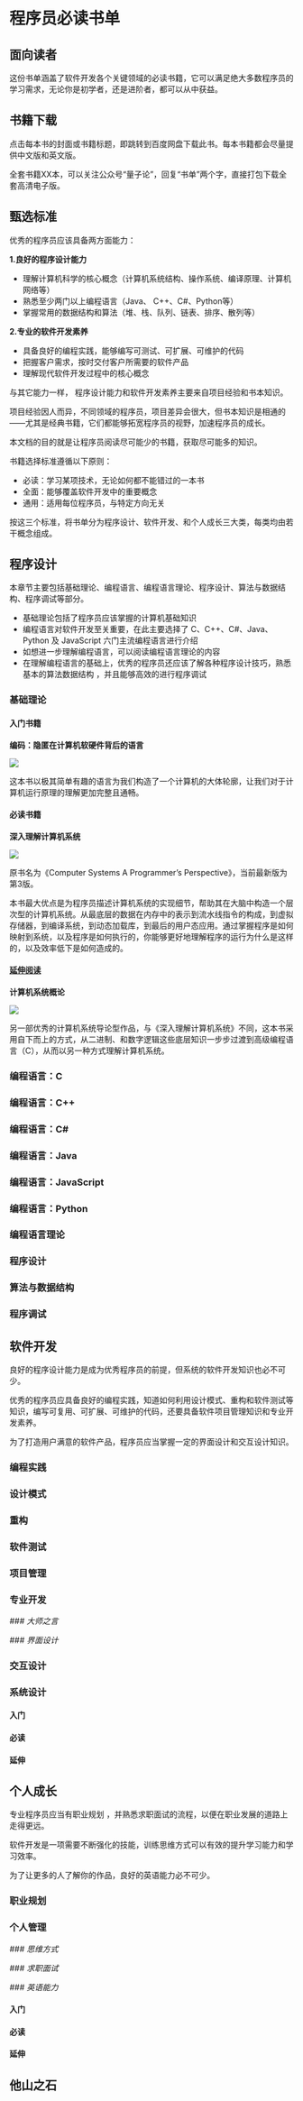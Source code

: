 # 程序员必读书单

## 面向读者
这份书单涵盖了软件开发各个关键领域的必读书籍，它可以满足绝大多数程序员的学习需求，无论你是初学者，还是进阶者，都可以从中获益。

## 书籍下载
点击每本书的封面或书籍标题，即跳转到百度网盘下载此书。每本书籍都会尽量提供中文版和英文版。

全套书籍XX本，可以关注公众号“量子论”，回复“书单”两个字，直接打包下载全套高清电子版。

## 甄选标准
优秀的程序员应该具备两方面能力：

**1.良好的程序设计能力**

* 理解计算机科学的核心概念（计算机系统结构、操作系统、编译原理、计算机网络等）
* 熟悉至少两门以上编程语言（Java、 C++、C#、Python等）
* 掌握常用的数据结构和算法（堆、栈、队列、链表、排序、散列等）

**2.专业的软件开发素养**

* 具备良好的编程实践，能够编写可测试、可扩展、可维护的代码
* 把握客户需求，按时交付客户所需要的软件产品
* 理解现代软件开发过程中的核心概念

与其它能力一样， 程序设计能力和软件开发素养主要来自项目经验和书本知识。

项目经验因人而异，不同领域的程序员，项目差异会很大，但书本知识是相通的——尤其是经典书籍，它们都能够拓宽程序员的视野，加速程序员的成长。

本文档的目的就是让程序员阅读尽可能少的书籍，获取尽可能多的知识。

书籍选择标准遵循以下原则：

* 必读：学习某项技术，无论如何都不能错过的一本书
* 全面：能够覆盖软件开发中的重要概念
* 通用：适用每位程序员，与特定方向无关

按这三个标准，将书单分为程序设计、软件开发、和个人成长三大类，每类均由若干概念组成。

## 程序设计
本章节主要包括基础理论、编程语言、编程语言理论、程序设计、算法与数据结构、程序调试等部分。

* 基础理论包括了程序员应该掌握的计算机基础知识
* 编程语言对软件开发至关重要，在此主要选择了 C、C++、C#、Java、Python 及 JavaScript 六门主流编程语言进行介绍
* 如想进一步理解编程语言，可以阅读编程语言理论的内容
* 在理解编程语言的基础上，优秀的程序员还应该了解各种程序设计技巧，熟悉基本的算法数据结构 ，并且能够高效的进行程序调试

### 基础理论

#### 入门书籍

**编码：隐匿在计算机软硬件背后的语言**

![](./img/01-01-Code.jpg)


这本书以极其简单有趣的语言为我们构造了一个计算机的大体轮廓，让我们对于计算机运行原理的理解更加完整且通畅。

#### 必读书籍


**深入理解计算机系统**

![](./img/01-02-Computer-Systems.jpg)

原书名为《Computer Systems A Programmer’s Perspective》，当前最新版为第3版。

本书最大优点是为程序员描述计算机系统的实现细节，帮助其在大脑中构造一个层次型的计算机系统。从最底层的数据在内存中的表示到流水线指令的构成，到虚拟存储器，到编译系统，到动态加载库，到最后的用户态应用。通过掌握程序是如何映射到系统，以及程序是如何执行的，你能够更好地理解程序的运行为什么是这样的，以及效率低下是如何造成的。

#### [延伸阅读]()

**计算机系统概论**

![](./img/01-03-Introduction.jpg)


另一部优秀的计算机系统导论型作品，与《深入理解计算机系统》不同，这本书采用自下而上的方式，从二进制、和数字逻辑这些底层知识一步步过渡到高级编程语言（C），从而以另一种方式理解计算机系统。

### 编程语言：C

### 编程语言：C++

### 编程语言：C#

### 编程语言：Java

### 编程语言：JavaScript

### 编程语言：Python


### 编程语言理论

### 程序设计

### 算法与数据结构

### 程序调试




## 软件开发
良好的程序设计能力是成为优秀程序员的前提，但系统的软件开发知识也必不可少。

优秀的程序员应具备良好的编程实践，知道如何利用设计模式、重构和软件测试等知识，编写可复用、可扩展、可维护的代码，还要具备软件项目管理知识和专业开发素养。

为了打造用户满意的软件产品，程序员应当掌握一定的界面设计和交互设计知识。

### 编程实践

### 设计模式

### 重构

### 软件测试

### 项目管理

### 专业开发

*### 大师之言*

*### 界面设计*

### 交互设计

### 系统设计


#### 入门

#### 必读

#### 延伸

## 个人成长
专业程序员应当有职业规划 ，并熟悉求职面试的流程，以便在职业发展的道路上走得更远。

软件开发是一项需要不断强化的技能，训练思维方式可以有效的提升学习能力和学习效率。

为了让更多的人了解你的作品，良好的英语能力必不可少。

### 职业规划

### 个人管理

*### 思维方式*

*### 求职面试*

*### 英语能力*

#### 入门

#### 必读

#### 延伸

## 他山之石
